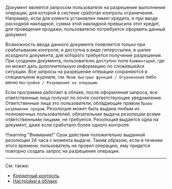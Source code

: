 Документ является запросом пользователя на разрешение выполнения операции, для которой в системе сработал контроль ограничения. Например, если для клиента установлен лимит кредита, и при вводе расходной накладной, сумма этой накладной превысила этот кредит, для проведения продажи, пользователю потребуется оформить данный документ.

Возможность ввода данного документа появляется только при срабатывании контроля, и доступна в виде гиперссылки, в шапке исходного документа, для которого требуется получение разрешения. При создании документа, пользователю доступно поле `Комментарий`, где он может дать дополнительную информацию по сложившейся ситуации. Все запросы на разрешение операции сохраняются в специальном журнале, см. `Меню быстрых функций / Ограничения` либо меню `Настройки / Разрешения на операцию`.

Если программа работает в облаке, после оформления запроса, все ответственные лица получат по почте соответствующее уведомление. Ответственные лица это пользователи, обладающие правом `Право разрешение продаж`. Резолюция может быть выдана любым из полномочных пользователей, обязательная выдача резолюции всеми ответственными лицами, не требуется. Резолюция выдается одна на документ, даже если сработало более одного контроля.

!!!warning "Внимание!"
	Срок действия положительно выданной резолюции 24 часа с момента выдачи. Таким образом, если в течении этого времени, пользователь не провел операцию, ему придется повторно создать запрос на разрешение операции.

---

См. также:

- [Кредитный контроль](/cf/Settings#CreditControl).
- [Настройки в облаке](/cf/System#cloud).